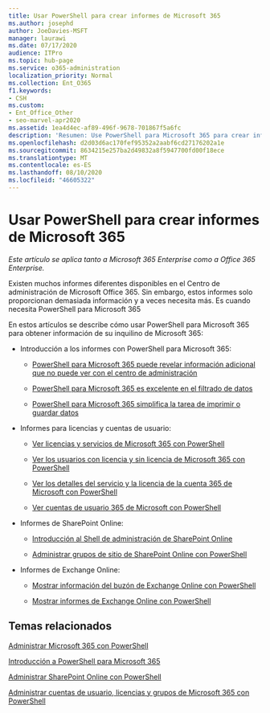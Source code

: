 ```yaml
---
title: Usar PowerShell para crear informes de Microsoft 365
ms.author: josephd
author: JoeDavies-MSFT
manager: laurawi
ms.date: 07/17/2020
audience: ITPro
ms.topic: hub-page
ms.service: o365-administration
localization_priority: Normal
ms.collection: Ent_O365
f1.keywords:
- CSH
ms.custom:
- Ent_Office_Other
- seo-marvel-apr2020
ms.assetid: 1ea4d4ec-af89-496f-9678-701867f5a6fc
description: 'Resumen: Use PowerShell para Microsoft 365 para crear informes que no puede producir en el centro de administración de Microsoft 365.'
ms.openlocfilehash: d2d03d6ac170fef95352a2aabf6cd27176202a1e
ms.sourcegitcommit: 8634215e257ba2d49832a8f5947700fd00f18ece
ms.translationtype: MT
ms.contentlocale: es-ES
ms.lasthandoff: 08/10/2020
ms.locfileid: "46605322"
---
```

# <a name="use-powershell-to-create-reports-for-microsoft-365"></a>Usar PowerShell para crear informes de Microsoft 365

*Este artículo se aplica tanto a Microsoft 365 Enterprise como a Office 365 Enterprise.*

Existen muchos informes diferentes disponibles en el Centro de administración de Microsoft Office 365. Sin embargo, estos informes solo proporcionan demasiada información y a veces necesita más. Es cuando necesita PowerShell para Microsoft 365
  
En estos artículos se describe cómo usar PowerShell para Microsoft 365 para obtener información de su inquilino de Microsoft 365:
  
- Introducción a los informes con PowerShell para Microsoft 365:
    
  - [PowerShell para Microsoft 365 puede revelar información adicional que no puede ver con el centro de administración](https://technet.microsoft.com/library/dn568034.aspx#reveal)
    
  - [PowerShell para Microsoft 365 es excelente en el filtrado de datos](https://technet.microsoft.com/library/dn568034.aspx#filter)
    
  - [PowerShell para Microsoft 365 simplifica la tarea de imprimir o guardar datos](https://technet.microsoft.com/library/dn568034.aspx#printsave)
    
- Informes para licencias y cuentas de usuario:
    
  - [Ver licencias y servicios de Microsoft 365 con PowerShell](view-licenses-and-services-with-office-365-powershell.md)
    
  - [Ver los usuarios con licencia y sin licencia de Microsoft 365 con PowerShell](view-licensed-and-unlicensed-users-with-office-365-powershell.md)
    
  - [Ver los detalles del servicio y la licencia de la cuenta 365 de Microsoft con PowerShell](view-account-license-and-service-details-with-office-365-powershell.md)
    
  - [Ver cuentas de usuario 365 de Microsoft con PowerShell](view-user-accounts-with-office-365-powershell.md)
    
- Informes de SharePoint Online:
    
  - [Introducción al Shell de administración de SharePoint Online](https://docs.microsoft.com/powershell/sharepoint/sharepoint-online/connect-sharepoint-online)
    
  - [Administrar grupos de sitio de SharePoint Online con PowerShell](https://technet.microsoft.com/library/122f4099-c78d-4cce-bab0-4343b04596ae.aspx)
    
- Informes de Exchange Online:
    
  - [Mostrar información del buzón de Exchange Online con PowerShell](https://technet.microsoft.com/library/13843002-56ca-4b75-81c5-84386522b01b.aspx)
    
  - [Mostrar informes de Exchange Online con PowerShell](https://technet.microsoft.com/library/4873a063-9fc4-4ed9-826a-6e935fef61d4.aspx)
    
## <a name="related-topics"></a>Temas relacionados

[Administrar Microsoft 365 con PowerShell](manage-office-365-with-office-365-powershell.md)
  
[Introducción a PowerShell para Microsoft 365](getting-started-with-office-365-powershell.md)
  
[Administrar SharePoint Online con PowerShell](manage-sharepoint-online-with-office-365-powershell.md)
  
[Administrar cuentas de usuario, licencias y grupos de Microsoft 365 con PowerShell](manage-user-accounts-and-licenses-with-office-365-powershell.md)
  
